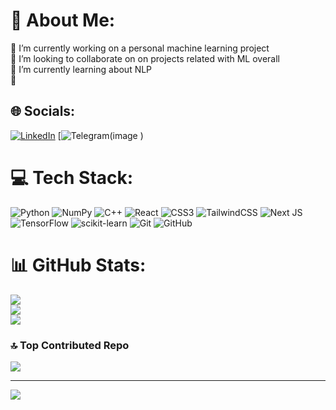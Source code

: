 # 💫 About Me:
🔭 I’m currently working on a personal machine learning project<br> 👯 I’m looking to collaborate on on projects related with ML overall<br>🤝  I’m currently learning about NLP<br>💬 


## 🌐 Socials:
[![LinkedIn](https://img.shields.io/badge/LinkedIn-%230077B5.svg?logo=linkedin&logoColor=white)](https://linkedin.com/in/yeabsera-sisay-b5615b240) 
[![Telegram(![image](https://github.com/user-attachments/assets/3fbfea47-c691-4098-acf2-fef5b92789d8)
)](https://t.me/Youwhoomeh)

# 💻 Tech Stack:
![Python](https://img.shields.io/badge/python-3670A0?style=for-the-badge&logo=python&logoColor=ffdd54) ![NumPy](https://img.shields.io/badge/numpy-%23013243.svg?style=for-the-badge&logo=numpy&logoColor=white) ![C++](https://img.shields.io/badge/c++-%2300599C.svg?style=for-the-badge&logo=c%2B%2B&logoColor=white) ![React](https://img.shields.io/badge/react-%2320232a.svg?style=for-the-badge&logo=react&logoColor=%2361DAFB) ![CSS3](https://img.shields.io/badge/css3-%231572B6.svg?style=for-the-badge&logo=css3&logoColor=white) ![TailwindCSS](https://img.shields.io/badge/tailwindcss-%2338B2AC.svg?style=for-the-badge&logo=tailwind-css&logoColor=white) ![Next JS](https://img.shields.io/badge/Next-black?style=for-the-badge&logo=next.js&logoColor=white) ![TensorFlow](https://img.shields.io/badge/TensorFlow-%23FF6F00.svg?style=for-the-badge&logo=TensorFlow&logoColor=white) ![scikit-learn](https://img.shields.io/badge/scikit--learn-%23F7931E.svg?style=for-the-badge&logo=scikit-learn&logoColor=white) ![Git](https://img.shields.io/badge/git-%23F05033.svg?style=for-the-badge&logo=git&logoColor=white) ![GitHub](https://img.shields.io/badge/github-%23121011.svg?style=for-the-badge&logo=github&logoColor=white)
# 📊 GitHub Stats:
![](https://github-readme-stats.vercel.app/api?username=yab-g4u&theme=dark&hide_border=false&include_all_commits=false&count_private=false)<br/>
![](https://github-readme-streak-stats.herokuapp.com/?user=yab-g4u&theme=dark&hide_border=false)<br/>
![](https://github-readme-stats.vercel.app/api/top-langs/?username=yab-g4u&theme=dark&hide_border=false&include_all_commits=false&count_private=false&layout=compact)

### 🔝 Top Contributed Repo
![](https://github-contributor-stats.vercel.app/api?username=yab-g4u&limit=5&theme=dark&combine_all_yearly_contributions=true)

---
[![](https://visitcount.itsvg.in/api?id=yab-g4u&icon=0&color=0)](https://visitcount.itsvg.in)

<!-- Proudly created with GPRM ( https://gprm.itsvg.in ) -->
